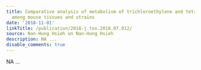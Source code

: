 ```yaml
---
title: Comparative analysis of metabolism of trichloroethylene and tetrachloroethylene
  among mouse tissues and strains
date: '2018-11-01'
linkTitle: /publication/2018-j.tox.2018.07.012/
source: Nan-Hung Hsieh on Nan-Hung Hsieh
description: NA ...
disable_comments: true
---
```

NA ...
